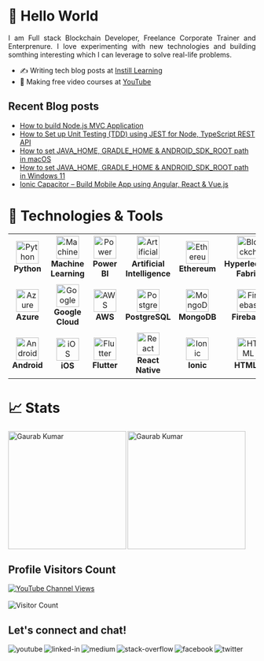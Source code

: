 # 👋 Hello World

<div align="justify">
    I am Full stack Blockchain Developer, Freelance Corporate Trainer and Enterprenure. I love experimenting with new technologies and building somthing interesting which I can leverage to solve real-life problems.
</div>


- ✍️ Writing tech blog posts at [Instill Learning](https://www.instilllearning.com/)
- 🔭 Making free video courses at [YouTube](https://www.youtube.com/instilllearning?sub_confirmation=1) 

## Recent Blog posts
<!-- BLOG-POST-LIST:START -->
- [How to build Node.js MVC Application](https://androidabcd.info/how-to-build-node-js-mvc-application/?utm_source=rss&utm_medium=rss&utm_campaign=how-to-build-node-js-mvc-application)
- [How to Set up Unit Testing &lpar;TDD&rpar; using JEST for Node, TypeScript REST API](https://androidabcd.info/how-to-set-up-unit-testing-tdd-using-jest-for-node-typescript-rest-api/?utm_source=rss&utm_medium=rss&utm_campaign=how-to-set-up-unit-testing-tdd-using-jest-for-node-typescript-rest-api)
- [How to set JAVA_HOME, GRADLE_HOME &amp; ANDROID_SDK_ROOT path in macOS](https://androidabcd.info/how-to-set-java_home-gradle_home-android_sdk_root-path-in-macos/?utm_source=rss&utm_medium=rss&utm_campaign=how-to-set-java_home-gradle_home-android_sdk_root-path-in-macos)
- [How to set JAVA_HOME, GRADLE_HOME &amp; ANDROID_SDK_ROOT path in Windows 11](https://androidabcd.info/how-to-set-java_home-in-windows/?utm_source=rss&utm_medium=rss&utm_campaign=how-to-set-java_home-in-windows)
- [Ionic Capacitor – Build Mobile App using Angular, React &amp; Vue.js](https://androidabcd.info/ionic-capacitor/?utm_source=rss&utm_medium=rss&utm_campaign=ionic-capacitor)
<!-- BLOG-POST-LIST:END -->


# 🔧 Technologies & Tools

<table>
  <tr>
    <td align="center" height="98" width="98">
      <img src="https://cdn.jsdelivr.net/gh/devicons/devicon/icons/python/python-original.svg" width="46" height="46" alt="Python" />
      <br /><strong>Python</strong>
    </td>
    <td align="center" height="98" width="98">
      <img src="https://cdn.jsdelivr.net/gh/devicons/devicon/icons/tensorflow/tensorflow-original.svg" width="46" height="46" alt="Machine Learning" />
      <br /><strong>Machine Learning</strong>
    </td>
    <td align="center" height="98" width="98">
      <img src="https://img.icons8.com/color/46/000000/power-bi.png" width="46" height="46" alt="Power BI" />
      <br /><strong>Power BI</strong>
    </td>
    <td align="center" height="98" width="98">
      <img src="https://cdn.jsdelivr.net/gh/devicons/devicon/icons/python/python-original.svg" width="46" height="46" alt="Artificial Intelligence" />
      <br /><strong>Artificial Intelligence</strong>
    </td>
    <td align="center" height="98" width="98">
      <img src="https://cryptologos.cc/logos/ethereum-eth-logo.png" width="46" height="46" alt="Ethereum" />
      <br /><strong>Ethereum</strong>
    </td>
    <td align="center" height="98" width="98">
      <img src="https://img.icons8.com/ios-filled/50/000000/blockchain-new-logo.png" width="46" height="46" alt="Blockchain" />
      <br /><strong>Hyperledger Fabric</strong>
    </td>
    <td align="center" style="width: 12.5%; padding: 10px">
      <img src="https://cryptologos.cc/logos/solana-sol-logo.png" width="46" height="46" alt="Solana" />
      <br /><strong>Solana</strong>
    </td>
    <td align="center" height="98" width="98">
      <img src="https://cdn.jsdelivr.net/gh/devicons/devicon/icons/go/go-original.svg" width="46" height="46" alt="Go (Golang)" />
      <br /><strong>Go (Golang)</strong>
    </td>
    <td align="center" height="98" width="98">
      <img src="https://cdn.jsdelivr.net/gh/devicons/devicon/icons/nodejs/nodejs-original.svg" width="46" height="46" alt="Node.js" />
      <br /><strong>Node.js</strong>
    </td>
    <td align="center" height="98" width="98">
      <img src="https://cdn.jsdelivr.net/gh/devicons/devicon/icons/typescript/typescript-plain.svg" width="46" height="46" alt="TypeScript" />
      <br /><strong>TypeScript</strong>
    </td>
  </tr>
  <tr>
    <td align="center" height="98" width="98">
      <img src="https://cdn.jsdelivr.net/gh/devicons/devicon/icons/azure/azure-original.svg" width="46" height="46" alt="Azure" />
      <br /><strong>Azure</strong>
    </td>
    <td align="center" height="98" width="98">
      <img src="https://cdn.jsdelivr.net/gh/devicons/devicon/icons/googlecloud/googlecloud-original.svg" width="46" height="46" alt="Google Cloud" />
      <br /><strong>Google Cloud</strong>
    </td>
    <td align="center" height="98" width="98">
      <img src="https://img.icons8.com/color/46/000000/amazon-web-services.png" width="46" height="46" alt="AWS" />
      <br /><strong>AWS</strong>
    </td>
    <td align="center" height="98" width="98">
      <img src="https://cdn.jsdelivr.net/gh/devicons/devicon/icons/postgresql/postgresql-original.svg" width="46" height="46" alt="PostgreSQL" />
      <br /><strong>PostgreSQL</strong>
    </td>
    <td align="center" height="98" width="98">
      <img src="https://cdn.jsdelivr.net/gh/devicons/devicon/icons/mongodb/mongodb-original.svg" width="46" height="46" alt="MongoDB" />
      <br /><strong>MongoDB</strong>
    </td>
    <td align="center" height="98" width="98">
      <img src="https://cdn.jsdelivr.net/gh/devicons/devicon/icons/firebase/firebase-plain.svg" width="46" height="46" alt="Firebase" />
      <br /><strong>Firebase</strong>
    </td>
    <td align="center" height="98" width="98">
      <img src="https://cdn.jsdelivr.net/gh/devicons/devicon/icons/git/git-original.svg" width="46" height="46" alt="Git" />
      <br /><strong>Git</strong>
    </td>
    <td align="center" height="98" width="98">
      <img src="https://cdn.jsdelivr.net/gh/devicons/devicon/icons/react/react-original.svg" width="46" height="46" alt="React" />
      <br /><strong>React</strong>
    </td>
    <td align="center" height="98" width="98">
      <img src="https://cdn.jsdelivr.net/gh/devicons/devicon/icons/angularjs/angularjs-plain.svg" width="46" height="46" alt="Angular" />
      <br /><strong>Angular</strong>
    </td>
    <td align="center" height="98" width="98">
      <img src="https://cdn.jsdelivr.net/gh/devicons/devicon/icons/vuejs/vuejs-original.svg" width="46" height="46" alt="Vue" />
      <br /><strong>Vue</strong>
    </td>
  </tr>
  <tr>
    <td align="center" height="98" width="98">
      <img src="https://cdn.jsdelivr.net/gh/devicons/devicon/icons/android/android-original.svg" width="46" height="46" alt="Android" />
      <br /><strong>Android</strong>
    </td>
    <td align="center" style="width: 12.5%; padding: 10px">
      <img src="https://upload.wikimedia.org/wikipedia/commons/thumb/c/ca/IOS_logo.svg/1200px-IOS_logo.svg.png" width="46" height="46" alt="iOS" />
      <br /><strong>iOS</strong>
    </td>
    <td align="center" height="98" width="98">
      <img src="https://upload.wikimedia.org/wikipedia/commons/1/17/Google-flutter-logo.png" width="46" height="46" alt="Flutter" />
      <br /><strong>Flutter</strong>
    </td>
    <td align="center" height="98" width="98">
      <img src="https://cdn.jsdelivr.net/gh/devicons/devicon/icons/react/react-original.svg" width="46" height="46" alt="React Native" />
      <br /><strong>React Native</strong>
    </td>
    <td align="center" height="98" width="98">
      <img src="https://cdn.jsdelivr.net/gh/devicons/devicon/icons/ionic/ionic-original.svg" width="46" height="46" alt="Ionic" />
      <br /><strong>Ionic</strong>
    </td>
    <td align="center" height="98" width="98">
      <img src="https://cdn.jsdelivr.net/gh/devicons/devicon/icons/html5/html5-plain.svg" width="46" height="46" alt="HTML" />
      <br /><strong>HTML5</strong>
    </td>
    <td align="center" height="98" width="98">
      <img src="https://cdn.jsdelivr.net/gh/devicons/devicon/icons/css3/css3-plain.svg" width="46" height="46" alt="CSS3" />
      <br /><strong>CSS3</strong>
    </td>
    <td align="center" height="98" width="98">
      <img src="https://cdn.jsdelivr.net/gh/devicons/devicon/icons/javascript/javascript-plain.svg" width="46" height="46" alt="JavaScript" />
      <br /><strong>JavaScript</strong>
    </td>
    <td align="center" height="98" width="98">
      <img src="https://cdn.jsdelivr.net/gh/devicons/devicon/icons/materialui/materialui-original.svg" width="46" height="46" alt="Material UI" />
      <br /><strong>Material UI</strong>
    </td>
    <td align="center" height="98" width="98">
      <img src="https://cdn.jsdelivr.net/gh/devicons/devicon/icons/bootstrap/bootstrap-plain.svg" width="46" height="46" alt="Bootstrap" />
      <br /><strong>Bootstrap</strong>
    </td>
  </tr>
</table>



# 📈 Stats

<p><img align="left" height="240" src="https://github-readme-stats.vercel.app/api?username=progaurab&show_icons=true&hide_rank=true&bg_color=cbb14d,25d385,68e15c,a8eb12" alt="Gaurab Kumar" /></p>

<p><img align="center" height="240" src="https://github-readme-stats.vercel.app/api/top-langs/?username=progaurab&langs_count=10&layout=compact&bg_color=cbb14d,25d385,68e15c,a8eb12" alt="Gaurab Kumar" /></p>




## Profile Visitors Count

[![YouTube Channel Views](https://img.shields.io/youtube/channel/views/UCWGBv-McUmtZPUP59rsm91w?style=social)](https://www.youtube.com/c/instilllearning)
<br> <br>
![Visitor Count](https://profile-counter.glitch.me/progaurab/count.svg)

## Let's connect and chat!

[<img align="left" alt="youtube" src="https://img.shields.io/badge/youtube-red.svg?&style=for-the-badge&logo=youtube&logoColor=white" />](https://www.youtube.com/instilllearning?sub_confirmation=1)
[<img align="left" alt="linked-in" src="https://img.shields.io/badge/linkedin-%230077B5.svg?&style=for-the-badge&logo=linkedin&logoColor=white" />](https://www.linkedin.com/in/progaurab)
[<img align="left" alt="medium" src="https://img.shields.io/badge/medium-%231298E.svg?&style=for-the-badge&logo=medium&logoColor=white" />](https://medium.com/@progaurab)
[<img align="left" alt="stack-overflow" src="https://img.shields.io/badge/stack%20overflow-FE7A16?logo=stack-overflow&logoColor=white&style=for-the-badge" />](https://stackoverflow.com/users/4188585/gaurab-kumar)
[<img align="left" alt="facebook" src="https://img.shields.io/badge/facebook-%231877F2.svg?&style=for-the-badge&logo=facebook&logoColor=white" />](https://www.facebook.com/learnWithGaurab)
[<img align="left" alt="twitter" src="https://img.shields.io/badge/twitter-%231DA1F2.svg?&style=for-the-badge&logo=twitter&logoColor=white" />](https://twitter.com/progaurab)
<br/>
